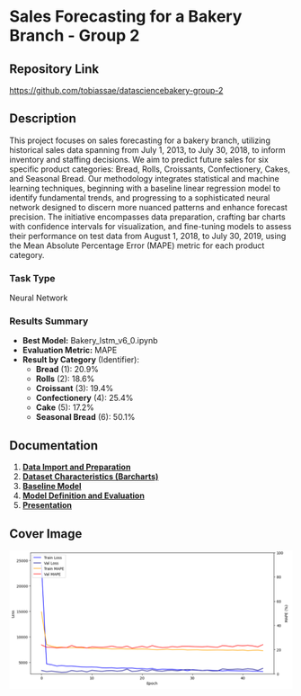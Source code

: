 # Sales Forecasting for a Bakery Branch - Group 2 

## Repository Link

https://github.com/tobiassae/datasciencebakery-group-2

## Description

This project focuses on sales forecasting for a bakery branch, utilizing historical sales data spanning from July 1, 2013, to July 30, 2018, to inform inventory and staffing decisions. We aim to predict future sales for six specific product categories: Bread, Rolls, Croissants, Confectionery, Cakes, and Seasonal Bread. Our methodology integrates statistical and machine learning techniques, beginning with a baseline linear regression model to identify fundamental trends, and progressing to a sophisticated neural network designed to discern more nuanced patterns and enhance forecast precision. The initiative encompasses data preparation, crafting bar charts with confidence intervals for visualization, and fine-tuning models to assess their performance on test data from August 1, 2018, to July 30, 2019, using the Mean Absolute Percentage Error (MAPE) metric for each product category.

### Task Type

Neural Network

### Results Summary

-   **Best Model:** Bakery_lstm_v6_0.ipynb
-   **Evaluation Metric:** MAPE
-   **Result by Category** (Identifier):
    -   **Bread** (1): 20.9%
    -   **Rolls** (2): 18.6%
    -   **Croissant** (3): 19.4%
    -   **Confectionery** (4): 25.4%
    -   **Cake** (5): 17.2%
    -   **Seasonal Bread** (6): 50.1%

## Documentation

1.  [**Data Import and Preparation**](0_DataPreparation/)
3.  [**Dataset Characteristics (Barcharts)**](1_DatasetCharacteristics/)
4.  [**Baseline Model**](2_BaselineModel/)
5.  [**Model Definition and Evaluation**](3_Model/)
6.  [**Presentation**](4_Presentation/Bakery_sales_predictions.pptx)

## Cover Image

![grafik](CoverImage/mape_finalmodel.png)